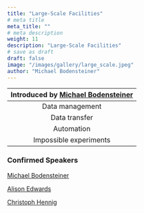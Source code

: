 ```yaml
---
title: "Large-Scale Facilities"
# meta title
meta_title: ""
# meta description
weight: 11
description: "Large-Scale Facilities"
# save as draft
draft: false
image: "/images/gallery/large_scale.jpeg"
author: "Michael Bodensteiner"
---
```


|Introduced by [Michael Bodensteiner](/authors/michael-bodensteiner)|
|:---:|
|Data management|
|Data transfer|
|Automation|
|Impossible experiments|

### Confirmed Speakers
[Michael Bodensteiner](/authors/michael-bodensteiner)

[Alison Edwards](/authors/alison-edwards)

[Christoph Hennig](/authors/christoph-hennig)
